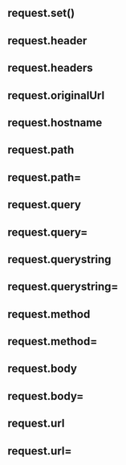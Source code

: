 ## request.set()


## request.header
## request.headers
## request.originalUrl
## request.hostname
## request.path
## request.path=
## request.query
## request.query=
## request.querystring
## request.querystring=
## request.method
## request.method=
## request.body
## request.body=
## request.url
## request.url=
